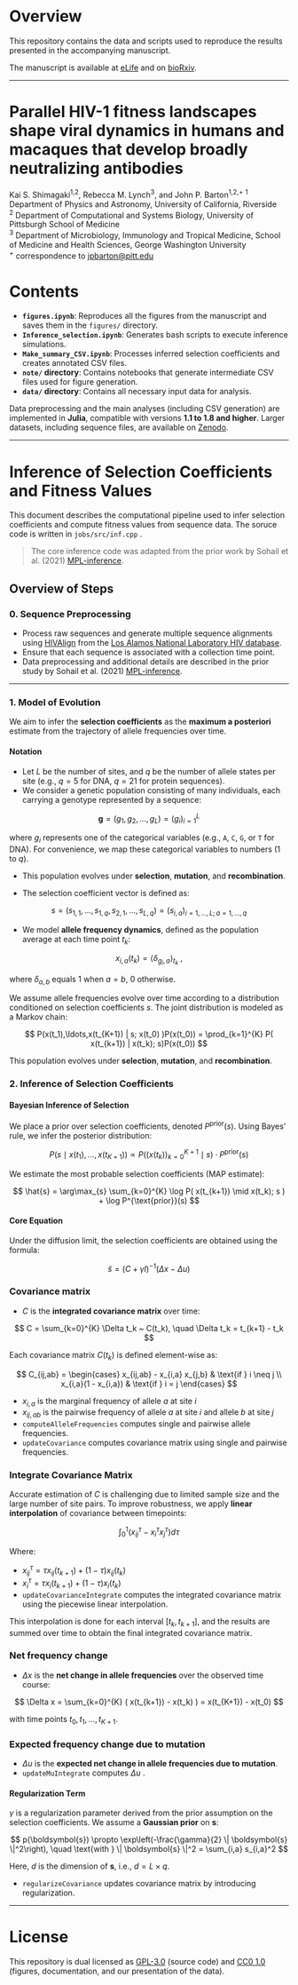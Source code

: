 # Overview

This repository contains the data and scripts used to reproduce the results presented in the accompanying manuscript.

The manuscript is available at [eLife](https://elifesciences.org/reviewed-preprints/105466) and on [bioRxiv](https://www.biorxiv.org/content/10.1101/2024.07.12.603090v3).

---
# Parallel HIV-1 fitness landscapes shape viral dynamics in humans and macaques that develop broadly neutralizing antibodies 
Kai S. Shimagaki<sup>1,2</sup>, Rebecca M. Lynch<sup>3</sup>, and John P. Barton<sup>1,2,+</sup>
<sup>1</sup> Department of Physics and Astronomy, University of California, Riverside  
<sup>2</sup> Department of Computational and Systems Biology, University of Pittsburgh School of Medicine  
<sup>3</sup> Department of Microbiology, Immunology and Tropical Medicine, School of Medicine and Health Sciences, George Washington University  
<sup>+</sup> correspondence to [jpbarton@pitt.edu](mailto:jpbarton@pitt.edu)  

# Contents

* **`figures.ipynb`**: Reproduces all the figures from the manuscript and saves them in the `figures/` directory.
* **`Inference_selection.ipynb`**: Generates bash scripts to execute inference simulations.
* **`Make_summary_CSV.ipynb`**: Processes inferred selection coefficients and creates annotated CSV files.
* **`note/` directory**: Contains notebooks that generate intermediate CSV files used for figure generation.
* **`data/` directory**: Contains all necessary input data for analysis.

Data preprocessing and the main analyses (including CSV generation) are implemented in **Julia**, compatible with versions **1.1 to 1.8 and higher**. 
Larger datasets, including sequence files, are available on [Zenodo](https://zenodo.org/records/15685461).

---
# Inference of Selection Coefficients and Fitness Values

This document describes the computational pipeline used to infer selection coefficients and compute fitness values from sequence data. The soruce code is written in `jobs/src/inf.cpp` .
> The core inference code was adapted from the prior work by Sohail et al. (2021) [MPL-inference](https://github.com/bartonlab/paper-MPL-inference).

## Overview of Steps

### 0. Sequence Preprocessing

* Process raw sequences and generate multiple sequence alignments using [HIVAlign](https://www.hiv.lanl.gov/content/sequence/VIRALIGN/viralign.html) from the [Los Alamos National Laboratory HIV database](https://www.hiv.lanl.gov/content/index).
* Ensure that each sequence is associated with a collection time point.
* Data preprocessing and additional details are described in the prior study by Sohail et al. (2021) [MPL-inference](https://github.com/bartonlab/paper-MPL-inference).

---

### 1. Model of Evolution

We aim to infer the **selection coefficients** as the **maximum a posteriori** estimate from the trajectory of allele frequencies over time.

#### Notation

* Let $L$ be the number of sites, and $q$ be the number of allele states per site (e.g., $q = 5$ for DNA, $q = 21$ for protein sequences).
* We consider a genetic population consisting of many individuals, each carrying a genotype represented by a sequence:

$$
\mathbf{g} = (g_1, g_2, \ldots, g_L) = (g_i)_{i=1}^L
$$

where $g_i$ represents one of the categorical variables (e.g., `A`, `C`, `G`, or `T` for DNA). For convenience, we map these categorical variables to numbers ($1$ to $q$).

* This population evolves under **selection**, **mutation**, and **recombination**.
  
* The selection coefficient vector is defined as:

$$
s = (s_{1,1}, \ldots, s_{1,q}, s_{2,1}, \ldots, s_{L,q}) = \left( s_{i,a} \right)_{i=1,\ldots,L; a=1,\ldots,q}
$$



* We model **allele frequency dynamics**, defined as the population average at each time point $t_k$:

$$
x_{i,a}(t_k) = \langle \delta_{g_i, a} \rangle_{t_k}~,
$$

where $\delta_{a,b}$ equals 1 when $a=b$, 0 otherwise.

We assume allele frequencies evolve over time according to a distribution conditioned on selection coefficients $s$. The joint distribution is modeled as a Markov chain:

$$
P(x(t_1),\ldots,x(t_{K+1}) | s; x(t_0) )P(x(t_0)) = \prod_{k=1}^{K} P( x(t_{k+1}) | x(t_k); s)P(x(t_0))
$$

This population evolves under **selection**, **mutation**, and **recombination**.


### 2. Inference of Selection Coefficients

#### Bayesian Inference of Selection

We place a prior over selection coefficients, denoted $P^{\text{prior}}(s)$. Using Bayes’ rule, we infer the posterior distribution:

$$
P( s \mid x(t_1), \ldots, x(t_{K+1}) ) \propto P( ( x(t_k) )_{k=0}^{K+1} \mid s ) \cdot P^{\text{prior}}(s)
$$


We estimate the most probable selection coefficients (MAP estimate):

$$
\hat{s} = \arg\max_{s}  \sum_{k=0}^{K} \log P( x(t_{k+1}) \mid x(t_k); s ) + \log P^{\text{prior}}(s)  
$$


#### Core Equation

Under the diffusion limit, the selection coefficients are obtained using the formula:

$$
\hat{s} = (C + \gamma I)^{-1} (\Delta x - \Delta u)
$$

### Covariance matrix
* $C$ is the **integrated covariance matrix** over time:

$$
C = \sum_{k=0}^{K} \Delta t_k ~ C(t_k), \quad \Delta t_k = t_{k+1} - t_k
$$

  Each covariance matrix $C(t_k)$ is defined element-wise as:

  $$
  C_{ij,ab} =
  \begin{cases}
  x_{ij,ab} - x_{i,a} x_{j,b} & \text{if } i \neq j \\
  x_{i,a}(1 - x_{i,a}) & \text{if } i = j
  \end{cases}
  $$
  
  * $x_{i,a}$ is the marginal frequency of allele $a$ at site $i$
  * $x_{ij,ab}$ is the pairwise frequency of allele $a$ at site $i$ and allele $b$ at site $j$
  * `computeAlleleFrequencies` computes single and pairwise allele frequencies.
  * `updateCovariance` computes covariance matrix using single and pairwise frequencies. 

### Integrate Covariance Matrix

Accurate estimation of $C$ is challenging due to limited sample size and the large number of site pairs. To improve robustness, we apply **linear interpolation** of covariance between timepoints:

$$
\int_0^1 ( x_{ij}^{\tau} - x_i^{\tau} x_j^{\tau}   ) d\tau
$$

Where:

* $x_{ij}^{\tau} = \tau x_{ij}(t_{k+1}) + (1 - \tau) x_{ij}(t_k)$
* $x_i^{\tau} = \tau x_i(t_{k+1}) + (1 - \tau) x_i(t_k)$
* `updateCovarianceIntegrate` computes the integrated covariance matrix using the piecewise linear interpolation. 

This interpolation is done for each interval $[t_k, t_{k+1}]$, and the results are summed over time to obtain the final integrated covariance matrix.


### Net frequency change

* $\Delta x$ is the **net change in allele frequencies** over the observed time course:

$$
\Delta x = \sum_{k=0}^{K} ( x(t_{k+1}) - x(t_k) ) = x(t_{K+1}) - x(t_0)
$$

  with time points $t_0, t_1, \ldots, t_{K+1}$.


### Expected frequency change due to mutation

* $\Delta u$ is the **expected net change in allele frequencies due to mutation**.
* `updateMuIntegrate` computes $\Delta u$ .


#### Regularization Term

$\gamma$ is a regularization parameter derived from the prior assumption on the selection coefficients.
We assume a **Gaussian prior** on $\boldsymbol{s}$:

$$
p(\boldsymbol{s}) \propto \exp\left(-\frac{\gamma}{2} \| \boldsymbol{s} \|^2\right), \quad \text{with } \| \boldsymbol{s} \|^2 = \sum_{i,a} s_{i,a}^2 
$$

Here, $d$ is the dimension of $\boldsymbol{s}$, i.e., $d = L \times q$.

* `regularizeCovariance` updates covariance matrix by introducing regularization.

---

# License

This repository is dual licensed as [GPL-3.0](LICENSE-GPL) (source code) and [CC0 1.0](LICENSE-CC0) (figures, documentation, and our presentation of the data).

